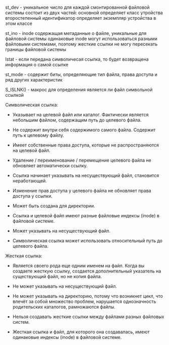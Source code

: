 st_dev - уникальное число для каждой смонтированной файловой системы
состоит из двух частей: основной определяет класс утройства
второстепенный идентификатор определяет экземпляр устройства в этом классе

st_ino - inode содержащая метаданные о файле, уникальные для файловой системы
одинаковые inode могут использоваться разными файловыми системами,
поэтому жесткие ссылки не могу пересекать границы файловой системы

lstat - если передана символичесая ссылка,
то будет возвращена информация о самой ссылке

st_mode - содержит биты, определяющие тип файла,
права доступа и ряд других характеристик

S_ISLNK() - макрос для определения является ли файл символьной ссылкой

Символическая ссылка:

- Указывает на целевой файл или каталог. Фактически является небольшим файлом, содержащим путь до целевого файла.

- Не содержит внутри себя содержимого самого файла. Содержит путь к целевому файлу.

- Имеет собственные права доступа, которые не распространяются на целевой файл.

- Удаление / переименование / перемещение целевого файла не обновляет автоматически ссылку.

- Ссылка начинает указывать на несуществующий файл, становится неработающей.

- Изменение прав доступа у целевого файла не обновляет права доступа у ссылки.

- Может быть создана для директории.

- Ссылка и целевой файл имеют разные файловые индексы (inode) в файловой системе.

- Может указывать на несуществующий файл.

- Символическая ссылка может использовать относительный путь до целевого файла.

Жесткая ссылка:

- Является своего рода еще одним именем на файл. Когда вы создаете жесткую ссылку, создается дополнительный указатель на существующий файл, но не копия файла.

- Не может указывать на несуществующий файл.

- Не может указывать на директорию, потому что возникнет цикл, что влечёт за собой множество проблем, нарушается однозначность родительских каталогов, рамножаются файлы.

- Нельзя создавать жесткие ссылки между файлами разных файловых систем.

- Жесткая ссылка и файл, для которого она создавалась, имеют одинаковые индексы (inode) в файловой системе.
